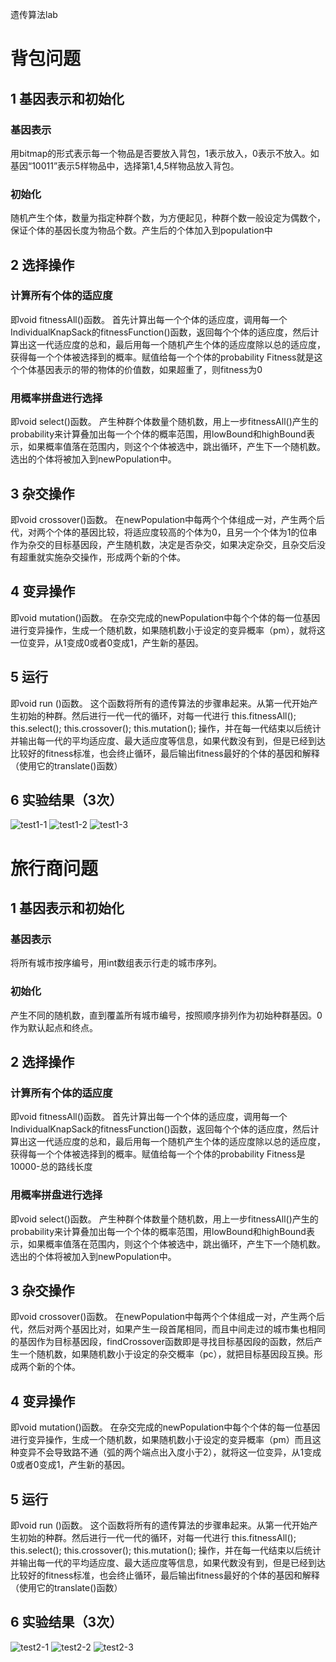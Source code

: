 遗传算法lab
#	背包问题
##	1 基因表示和初始化
###	基因表示
用bitmap的形式表示每一个物品是否要放入背包，1表示放入，0表示不放入。如基因“10011”表示5样物品中，选择第1,4,5样物品放入背包。
###	初始化
随机产生个体，数量为指定种群个数，为方便起见，种群个数一般设定为偶数个，保证个体的基因长度为物品个数。产生后的个体加入到population中
##	2 选择操作
###	计算所有个体的适应度
即void fitnessAll()函数。
首先计算出每一个个体的适应度，调用每一个IndividualKnapSack的fitnessFunction()函数，返回每个个体的适应度，然后计算出这一代适应度的总和，最后用每一个随机产生个体的适应度除以总的适应度，获得每一个个体被选择到的概率。赋值给每一个个体的probability
Fitness就是这个个体基因表示的带的物体的价值数，如果超重了，则fitness为0
###	用概率拼盘进行选择
即void select()函数。
产生种群个体数量个随机数，用上一步fitnessAll()产生的probability来计算叠加出每一个个体的概率范围，用lowBound和highBound表示，如果概率值落在范围内，则这个个体被选中，跳出循环，产生下一个随机数。
选出的个体将被加入到newPopulation中。
##	3 杂交操作
即void crossover()函数。
在newPopulation中每两个个体组成一对，产生两个后代，对两个个体的基因比较，将适应度较高的个体为0，且另一个个体为1的位串作为杂交的目标基因段，产生随机数，决定是否杂交，如果决定杂交，且杂交后没有超重就实施杂交操作，形成两个新的个体。
##	4 变异操作
即void mutation()函数。
在杂交完成的newPopulation中每个个体的每一位基因进行变异操作，生成一个随机数，如果随机数小于设定的变异概率（pm），就将这一位变异，从1变成0或者0变成1，产生新的基因。
##	5 运行
即void run ()函数。
这个函数将所有的遗传算法的步骤串起来。从第一代开始产生初始的种群。然后进行一代一代的循环，对每一代进行
this.fitnessAll();
this.select();
this.crossover();
this.mutation();
操作，并在每一代结束以后统计并输出每一代的平均适应度、最大适应度等信息，如果代数没有到，但是已经到达比较好的fitness标准，也会终止循环，最后输出fitness最好的个体的基因和解释（使用它的translate()函数）
## 6 实验结果（3次）
![test1-1](https://github.com/fanjingdan012/ai-learn/blob/master/genetic-algorithm/pic/test1-1.png)
![test1-2](https://github.com/fanjingdan012/ai-learn/blob/master/genetic-algorithm/pic/test1-2.png)
![test1-3](https://github.com/fanjingdan012/ai-learn/blob/master/genetic-algorithm/pic/test1-3.png)


#	旅行商问题
##	1 基因表示和初始化
###	基因表示
将所有城市按序编号，用int数组表示行走的城市序列。
###	初始化
产生不同的随机数，直到覆盖所有城市编号，按照顺序排列作为初始种群基因。0作为默认起点和终点。
##	2 选择操作
###	计算所有个体的适应度
即void fitnessAll()函数。
首先计算出每一个个体的适应度，调用每一个IndividualKnapSack的fitnessFunction()函数，返回每个个体的适应度，然后计算出这一代适应度的总和，最后用每一个随机产生个体的适应度除以总的适应度，获得每一个个体被选择到的概率。赋值给每一个个体的probability
Fitness是10000-总的路线长度

###	用概率拼盘进行选择
即void select()函数。
产生种群个体数量个随机数，用上一步fitnessAll()产生的probability来计算叠加出每一个个体的概率范围，用lowBound和highBound表示，如果概率值落在范围内，则这个个体被选中，跳出循环，产生下一个随机数。
选出的个体将被加入到newPopulation中。
##	3 杂交操作
即void crossover()函数。
在newPopulation中每两个个体组成一对，产生两个后代，然后对两个基因比对，如果产生一段首尾相同，而且中间走过的城市集也相同的基因作为目标基因段，findCrossover函数即是寻找目标基因段的函数，然后产生一个随机数，如果随机数小于设定的杂交概率（pc），就把目标基因段互换。形成两个新的个体。
##	4 变异操作
即void mutation()函数。
在杂交完成的newPopulation中每个个体的每一位基因进行变异操作，生成一个随机数，如果随机数小于设定的变异概率（pm）而且这种变异不会导致路不通（弧的两个端点出入度小于2），就将这一位变异，从1变成0或者0变成1，产生新的基因。
##	5 运行
即void run ()函数。
这个函数将所有的遗传算法的步骤串起来。从第一代开始产生初始的种群。然后进行一代一代的循环，对每一代进行
this.fitnessAll();
this.select();
this.crossover();
this.mutation();
操作，并在每一代结束以后统计并输出每一代的平均适应度、最大适应度等信息，如果代数没有到，但是已经到达比较好的fitness标准，也会终止循环，最后输出fitness最好的个体的基因和解释（使用它的translate()函数）
## 6 实验结果（3次）
![test2-1](https://github.com/fanjingdan012/ai-learn/blob/master/genetic-algorithm/pic/test2-1.png)
![test2-2](https://github.com/fanjingdan012/ai-learn/blob/master/genetic-algorithm/pic/test2-2.png)
![test2-3](https://github.com/fanjingdan012/ai-learn/blob/master/genetic-algorithm/pic/test2-3.png)
